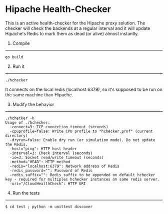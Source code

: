Hipache Health-Checker
======================

This is an active health-checker for the Hipache proxy solution. The checker
will check the backends at a regular interval and it will update Hipache's
Redis to mark them as dead (or alive) almost instantly.

1. Compile
----------

    go build

2. Run it
---------

    ./hchecker

It connects on the local redis (localhost:6379), so it's supposed to be run
on the same machine than Hipache.

3. Modify the behavior
----------------------

    ./hchecker -h
    Usage of ./hchecker:
      -connect=3: TCP connection timeout (seconds)
      -cpuprofile=false: Write CPU profile to "hchecker.prof" (current directory)
      -dryrun=false: Enable dry run (or simulation mode). Do not update the Redis.
      -host="ping": HTTP host header
      -interval=3: Check interval (seconds)
      -io=3: Socket read/write timeout (seconds)
      -method="HEAD": HTTP method
      -redis="localhost:6379": Network address of Redis
      -redis_password="": Password of Redis
      -redis_suffix="": Redis suffix to be appended on default hchecker key - required for multiples hchecker instances on same redis server.
      -uri="/CloudHealthCheck": HTTP URI

4. Run the tests
----------------

    $ cd test ; python -m unittest discover
